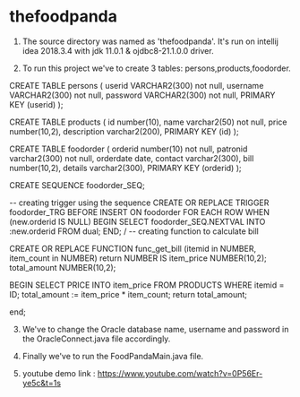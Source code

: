 # thefoodpanda

1. The source directory was named as 'thefoodpanda'.
   It's run on intellij idea 2018.3.4 with jdk 11.0.1 
   & ojdbc8-21.1.0.0 driver.

2. To run this project we've to create 3 tables:
   persons,products,foodorder.

CREATE TABLE persons
( 
	userid VARCHAR2(300) not null,
	username VARCHAR2(300) not null,
        password VARCHAR2(300) not null,
	PRIMARY KEY (userid)
);

CREATE TABLE products
( 
	id number(10),
	name varchar2(50) not null,
	price number(10,2),
	description varchar2(200),
	PRIMARY KEY (id)
);

CREATE TABLE foodorder
( 
	orderid number(10) not null,
	patronid varchar2(300) not null,
	orderdate date,
	contact varchar2(300),
        bill number(10,2),
        details varchar2(300),
	PRIMARY KEY (orderid)
);

CREATE SEQUENCE foodorder_SEQ;

-- creating trigger using the sequence
CREATE OR REPLACE TRIGGER foodorder_TRG 
BEFORE INSERT ON foodorder 
FOR EACH ROW
WHEN (new.orderid IS NULL)
BEGIN
  SELECT foodorder_SEQ.NEXTVAL
  INTO   :new.orderid
  FROM   dual;
END;
/
-- creating function to calculate bill

CREATE OR REPLACE FUNCTION func_get_bill (itemid in NUMBER, item_count in NUMBER) return NUMBER IS
    item_price NUMBER(10,2);
		total_amount NUMBER(10,2);
		
		
BEGIN
    SELECT PRICE INTO item_price FROM PRODUCTS
		WHERE itemid = ID;
		total_amount := item_price * item_count;
		return total_amount;

end;


3. We've to change the Oracle database name, username and password in the OracleConnect.java file accordingly.

4. Finally we've to run the FoodPandaMain.java file.
5. youtube demo link : https://www.youtube.com/watch?v=0P56Er-ye5c&t=1s
